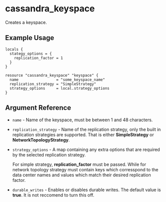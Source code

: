# cassandra_keyspace

Creates a keyspace.

## Example Usage

```hcl
locals {
  stategy_options = {
    replication_factor = 1
  }
}

resource "cassandra_keyspace" "keyspace" {
  name                 = "some_keyspace_name"
  replication_strategy = "SimpleStrategy"
  strategy_options     = local.strategy_options
}
```

## Argument Reference

- `name` - Name of the keyspace, must be between 1 and 48 characters.

- `replication_strategy` - Name of the replication strategy, only the built in replication strategies are supported. That is either __SimpleStrategy__ or __NetworkTopologyStrategy__.

- `strategy_options` - A map containing any extra options that are required by the selected replication strategy.

  For simple strategy, **replication_factor** must be passed. While for network topology strategy must contain keys which corresspond to the data center names and values which match their desired replication factor.

- `durable_writes` - Enables or disables durable writes. The default value is __true__. It is not reccomend to turn this off.
